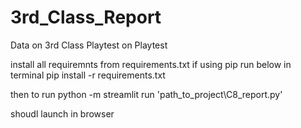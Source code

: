 # 3rd_Class_Report
Data on 3rd Class Playtest on Playtest

install all requiremnts from requirements.txt 
if using pip run below in terminal 
pip install -r requirements.txt

then to run
 python -m streamlit run 'path_to_project\C8_report.py'

 shoudl launch in browser 

